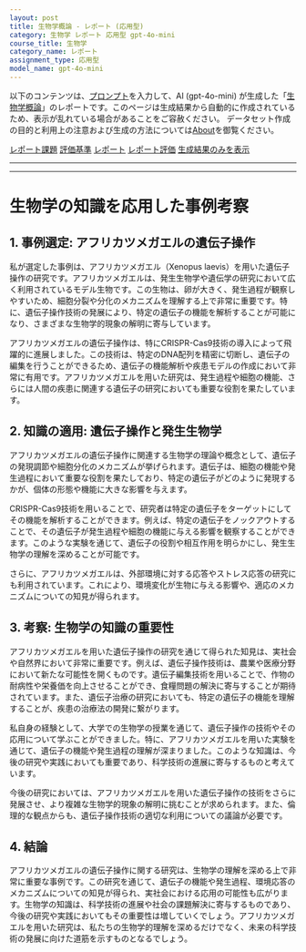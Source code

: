 ```yaml
---
layout: post
title: 生物学概論 - レポート (応用型)
category: 生物学 レポート 応用型 gpt-4o-mini
course_title: 生物学
category_name: レポート
assignment_type: 応用型
model_name: gpt-4o-mini
---
```


以下のコンテンツは、[プロンプト](http://127.0.0.1:8000/generated/生物学/gpt-4o-mini/prompt_レポート-応用型.md)を入力して、AI (gpt-4o-mini) が生成した「[生物学概論](/contents/生物学/)」のレポートです。このページは生成結果から自動的に作成されているため、表示が乱れている場合があることをご容赦ください。
データセット作成の目的と利用上の注意および生成の方法については[About](/About)を御覧ください。

[レポート課題](../レポート課題-応用型)
[評価基準](../評価基準-応用型)
[レポート](../レポート-応用型)
[レポート評価](../レポート評価-応用型)
[生成結果のみを表示](http://127.0.0.1:8000/generated/生物学/gpt-4o-mini/レポート-応用型.md)
  

***
***
  
# 生物学の知識を応用した事例考察

## 1. 事例選定: アフリカツメガエルの遺伝子操作

私が選定した事例は、アフリカツメガエル（Xenopus laevis）を用いた遺伝子操作の研究です。アフリカツメガエルは、発生生物学や遺伝学の研究において広く利用されているモデル生物です。この生物は、卵が大きく、発生過程が観察しやすいため、細胞分裂や分化のメカニズムを理解する上で非常に重要です。特に、遺伝子操作技術の発展により、特定の遺伝子の機能を解析することが可能になり、さまざまな生物学的現象の解明に寄与しています。

アフリカツメガエルの遺伝子操作は、特にCRISPR-Cas9技術の導入によって飛躍的に進展しました。この技術は、特定のDNA配列を精密に切断し、遺伝子の編集を行うことができるため、遺伝子の機能解析や疾患モデルの作成において非常に有用です。アフリカツメガエルを用いた研究は、発生過程や細胞の機能、さらには人間の疾患に関連する遺伝子の研究においても重要な役割を果たしています。

## 2. 知識の適用: 遺伝子操作と発生生物学

アフリカツメガエルの遺伝子操作に関連する生物学の理論や概念として、遺伝子の発現調節や細胞分化のメカニズムが挙げられます。遺伝子は、細胞の機能や発生過程において重要な役割を果たしており、特定の遺伝子がどのように発現するかが、個体の形態や機能に大きな影響を与えます。

CRISPR-Cas9技術を用いることで、研究者は特定の遺伝子をターゲットにしてその機能を解析することができます。例えば、特定の遺伝子をノックアウトすることで、その遺伝子が発生過程や細胞の機能に与える影響を観察することができます。このような実験を通じて、遺伝子の役割や相互作用を明らかにし、発生生物学の理解を深めることが可能です。

さらに、アフリカツメガエルは、外部環境に対する応答やストレス応答の研究にも利用されています。これにより、環境変化が生物に与える影響や、適応のメカニズムについての知見が得られます。

## 3. 考察: 生物学の知識の重要性

アフリカツメガエルを用いた遺伝子操作の研究を通じて得られた知見は、実社会や自然界において非常に重要です。例えば、遺伝子操作技術は、農業や医療分野において新たな可能性を開くものです。遺伝子編集技術を用いることで、作物の耐病性や栄養価を向上させることができ、食糧問題の解決に寄与することが期待されています。また、遺伝子治療の研究においても、特定の遺伝子の機能を理解することが、疾患の治療法の開発に繋がります。

私自身の経験として、大学での生物学の授業を通じて、遺伝子操作の技術やその応用について学ぶことができました。特に、アフリカツメガエルを用いた実験を通じて、遺伝子の機能や発生過程の理解が深まりました。このような知識は、今後の研究や実践においても重要であり、科学技術の進展に寄与するものと考えています。

今後の研究においては、アフリカツメガエルを用いた遺伝子操作の技術をさらに発展させ、より複雑な生物学的現象の解明に挑むことが求められます。また、倫理的な観点からも、遺伝子操作技術の適切な利用についての議論が必要です。

## 4. 結論

アフリカツメガエルの遺伝子操作に関する研究は、生物学の理解を深める上で非常に重要な事例です。この研究を通じて、遺伝子の機能や発生過程、環境応答のメカニズムについての知見が得られ、実社会における応用の可能性も広がります。生物学の知識は、科学技術の進展や社会の課題解決に寄与するものであり、今後の研究や実践においてもその重要性は増していくでしょう。アフリカツメガエルを用いた研究は、私たちの生物学的理解を深めるだけでなく、未来の科学技術の発展に向けた道筋を示すものとなるでしょう。

